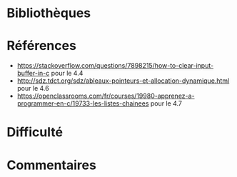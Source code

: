 # Bibliothèques



# Références
* https://stackoverflow.com/questions/7898215/how-to-clear-input-buffer-in-c pour le 4.4
* http://sdz.tdct.org/sdz/ableaux-pointeurs-et-allocation-dynamique.html pour le 4.6
* https://openclassrooms.com/fr/courses/19980-apprenez-a-programmer-en-c/19733-les-listes-chainees pour le 4.7

# Difficulté

# Commentaires
